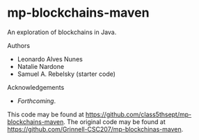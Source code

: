 # mp-blockchains-maven

An exploration of blockchains in Java.

Authors

* Leonardo Alves Nunes
* Natalie Nardone
* Samuel A. Rebelsky (starter code)

Acknowledgements

* _Forthcoming_.

This code may be found at <https://github.com/class5thsept/mp-blockchains-maven>. The original code may be found at <https://github.com/Grinnell-CSC207/mp-blockchinas-maven>.
